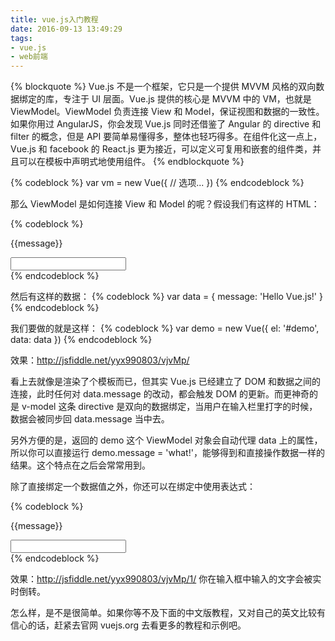 ```yaml
---
title: vue.js入门教程
date: 2016-09-13 13:49:29
tags:
- vue.js
- web前端
---
```


{% blockquote %}
Vue.js 不是一个框架，它只是一个提供 MVVM 风格的双向数据绑定的库，专注于 UI 层面。Vue.js 提供的核心是 MVVM 中的 VM，也就是 ViewModel。ViewModel 负责连接 View 和 Model，保证视图和数据的一致性。如果你用过 AngularJS，你会发现 Vue.js 同时还借鉴了 Angular 的 directive 和 filter 的概念，但是 API 要简单易懂得多，整体也轻巧得多。在组件化这一点上，Vue.js 和 facebook 的 React.js 更为接近，可以定义可复用和嵌套的组件类，并且可以在模板中声明式地使用组件。
{% endblockquote %}
<!--more-->
{% codeblock %}
var vm = new Vue({
    // 选项...
})
{% endcodeblock %}

那么 ViewModel 是如何连接 View 和 Model 的呢？假设我们有这样的 HTML：

{% codeblock  %}
<div id="demo">
     <p>{{message}}</p>
    <input v-model="message">
</div>
{% endcodeblock %}

然后有这样的数据：
{% codeblock %}
var data = {
    message: 'Hello Vue.js!'
}
{% endcodeblock %}

我们要做的就是这样：
{% codeblock %}
var demo = new Vue({
    el: '#demo',
    data: data
})
{% endcodeblock %}



效果：http://jsfiddle.net/yyx990803/vjvMp/




看上去就像是渲染了个模板而已，但其实 Vue.js 已经建立了 DOM 和数据之间的连接，此时任何对 data.message 的改动，都会触发 DOM 的更新。而更神奇的是 v-model 这条 directive 是双向的数据绑定，当用户在输入栏里打字的时候，数据会被同步回 data.message 当中去。

另外方便的是，返回的 demo 这个 ViewModel 对象会自动代理 data 上的属性，所以你可以直接运行 demo.message = 'what!'，能够得到和直接操作数据一样的结果。这个特点在之后会常常用到。


除了直接绑定一个数据值之外，你还可以在绑定中使用表达式：

{% codeblock %}
<div id="demo">
    <p>{{message}}</p>
    <input v-model="message">
</div>
{% endcodeblock %}

效果：http://jsfiddle.net/yyx990803/vjvMp/1/ 你在输入框中输入的文字会被实时倒转。

怎么样，是不是很简单。如果你等不及下面的中文版教程，又对自己的英文比较有信心的话，赶紧去官网 vuejs.org 去看更多的教程和示例吧。